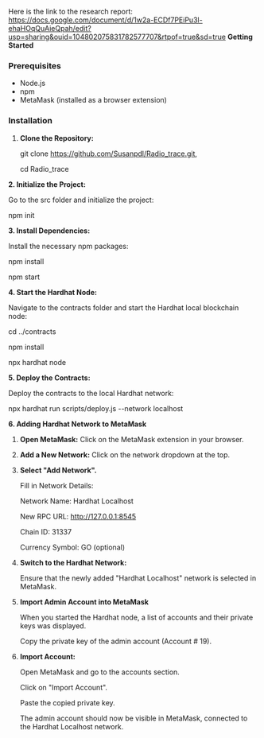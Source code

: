 Here is the link to the research report: https://docs.google.com/document/d/1w2a-ECDf7PEiPu3l-ehaHOqQuAieQpah/edit?usp=sharing&ouid=104802075831782577707&rtpof=true&sd=true 
**Getting Started**

### Prerequisites
- Node.js
- npm
- MetaMask (installed as a browser extension)
  
### Installation
1. **Clone the Repository:**

   git clone https://github.com/Susanpdl/Radio_trace.git,
   
   cd Radio_trace
   
**2. Initialize the Project:**

   Go to the src folder and initialize the project:
   
   npm init
   
**3. Install Dependencies:**

   Install the necessary npm packages:
   
   npm install

   npm start
   
**4. Start the Hardhat Node:**

   Navigate to the contracts folder and start the Hardhat local blockchain node:
   
   cd ../contracts
   
   npm install
   
   npx hardhat node

**5. Deploy the Contracts:**

   Deploy the contracts to the local Hardhat network:
   
   npx hardhat run scripts/deploy.js --network localhost


**6. Adding Hardhat Network to MetaMask**

  1. **Open MetaMask:**
      Click on the MetaMask extension in your browser.
    
  2. **Add a New Network:**
      Click on the network dropdown at the top.

  3. **Select "Add Network".**
     
      Fill in Network Details:
     
      Network Name: Hardhat Localhost
     
      New RPC URL: http://127.0.0.1:8545
     
      Chain ID: 31337
     
      Currency Symbol: GO (optional)

  5. **Switch to the Hardhat Network:**
     
      Ensure that the newly added "Hardhat Localhost" network is selected in MetaMask.

  6. **Import Admin Account into MetaMask**

      When you started the Hardhat node, a list of accounts and their private keys was displayed.
      
      Copy the private key of the admin account (Account # 19).

  7. **Import Account:**

      Open MetaMask and go to the accounts section.
      
      Click on "Import Account".
      
      Paste the copied private key.
      
      The admin account should now be visible in MetaMask, connected to the Hardhat Localhost network.



